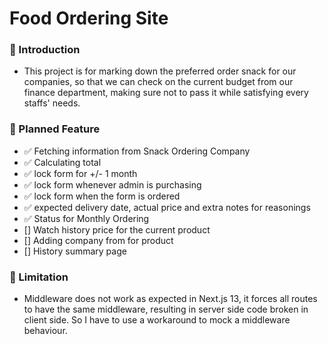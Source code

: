 # Food Ordering Site

### 🏁 Introduction

-   This project is for marking down the preferred order snack for our companies, so that we can check on the current budget from our finance department, making sure not to pass it while satisfying every staffs' needs.

### 🧳 Planned Feature

-   ✅ Fetching information from Snack Ordering Company
-   ✅ Calculating total
-   ✅ lock form for +/- 1 month
-   ✅ lock form whenever admin is purchasing
-   ✅ lock form when the form is ordered
-   ✅ expected delivery date, actual price and extra notes for reasonings
-   ✅ Status for Monthly Ordering
-   [] Watch history price for the current product
-   [] Adding company from for product
-   [] History summary page

### 🐜 Limitation

-   Middleware does not work as expected in Next.js 13, it forces all routes to have the same middleware, resulting in server side code broken in client side. So I have to use a workaround to mock a middleware behaviour.

